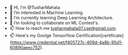 - 👋 Hi, I’m @TusharMahata
- 👀 I’m interested in Machine Learning.
- 🌱 I’m currently learning Deep Learning Architecture.
- 💞️ I’m looking to collaborate on ML Contest's.
- 📫 How to reach me tusharmahata07.cse@gmail.com.
- 📫 Here's my Goolge Tensorflow Certification[certificate] (https://www.credential.net/f405727c-409d-4a8b-95d1-60890aeec752).
<!---
Xbot-me/Xbot-me is a ✨ special ✨ repository because its `README.md` (this file) appears on your GitHub profile.
You can click the Preview link to take a look at your changes.
--->
